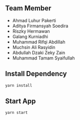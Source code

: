 ## Team Member
- Ahmad Luhur Pakerti
- Aditya Firmansyah Soedira
- Riszky Hermawan
- Galang Kurniadhi
- Muhammad Rifqi Abdillah
- Muchsin Ali Rasyidin
- Abdullah Dzaki Zeky Zain
- Muhammad Tamam Syaifullah

## Install Dependency
```bash
yarn install
```

## Start App
```bash
yarn start
```

